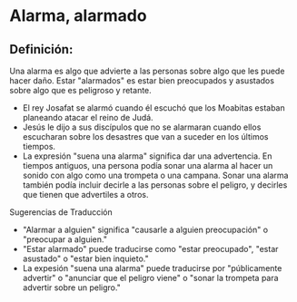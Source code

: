 # Alarma, alarmado

## Definición: 

Una alarma es algo que advierte a las personas sobre algo que les puede hacer daño. Estar "alarmados" es estar bien preocupados y asustados sobre algo que es peligroso y retante.

* El rey Josafat se alarmó cuando él escuchó que los Moabitas estaban planeando atacar el reino de Judá.
* Jesús le dijo a sus discípulos que no se alarmaran cuando ellos escucharan sobre los desastres que van a suceder en los últimos tiempos.
* La expresión "suena una alarma" significa dar una advertencia. En tiempos antiguos, una persona podía sonar una alarma al hacer un sonido con algo como una trompeta o una campana. Sonar una alarma también podía incluir decirle a las personas sobre el peligro, y decirles que tienen que advertiles a otros.

Sugerencias de Traducción

* "Alarmar a alguien" significa "causarle a alguien preocupación" o "preocupar a alguien."
* "Estar alarmado" puede traducirse como "estar preocupado", "estar asustado" o "estar bien inquieto."
* La expesión "suena una alarma" puede traducirse por "públicamente advertir" o "anunciar que el peligro viene" o "sonar la trompeta para advertir sobre un peligro."


